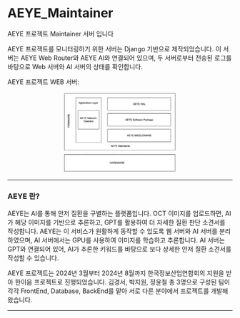 # AEYE_Maintainer
AEYE 프로젝트 Maintainer 서버 입니다

AEYE 프로젝트를 모니터링하기 위한 서버는 Django 기반으로 제작되었습니다. 이 서버는 AEYE Web Router와 AEYE AI와 연결되어 있으며, 두 서버로부터 전송된 로그를 바탕으로 Web 서버와 AI 서버의 상태를 확인합니다.


AEYE 프로젝트 WEB 서버:     
<p align="center">
  <img src="images/architecture_Maintainer.png" alt="Centered Image" style="width:50%;"/>
</p>




---

### AEYE 란?
AEYE는 AI를 통해 안저 질환을 구별하는 플랫폼입니다. OCT 이미지를 업로드하면, AI가 해당 이미지를 기반으로 추론하고, GPT를 활용하여 더 자세한 질환 판단 소견서를 작성합니다. AEYE는 이 서비스가 원활하게 동작할 수 있도록 웹 서버와 AI 서버를 분리하였으며, AI 서버에서는 GPU를 사용하여 이미지를 학습하고 추론합니다. AI 서버는 GPT와 연결되어 있어, AI가 추론한 키워드를 바탕으로 보다 상세한 안저 질환 소견서를 작성할 수 있습니다.

AEYE 프로젝트는 2024년 3월부터 2024년 8월까지 한국정보산업연합회의 지원을 받아 한이음 프로젝트로 진행되었습니다. 김경서, 박지원, 정윤철 총 3명으로 구성된 팀이 각각 FrontEnd, Database, BackEnd를 맡아 서로 다른 분야에서 프로젝트를 개발해왔습니다.

---
